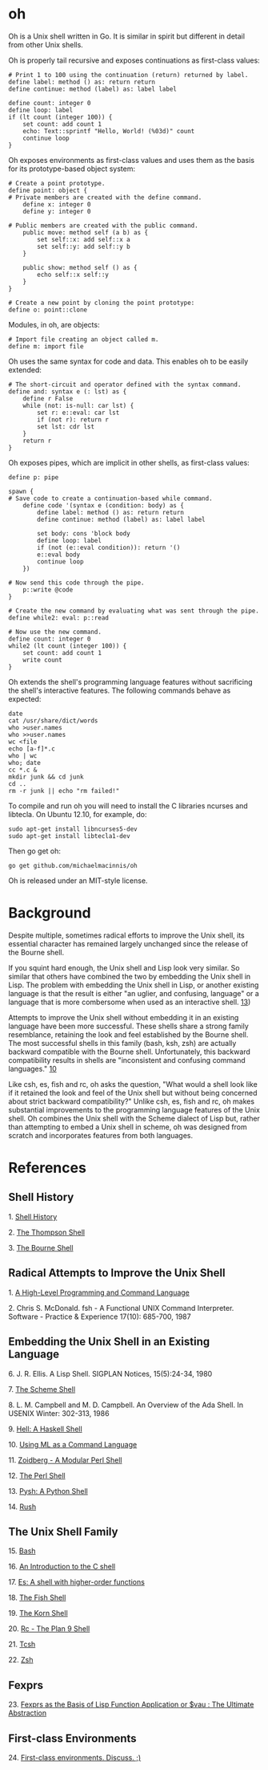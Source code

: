﻿oh
==

Oh is a Unix shell written in Go.  It is similar in spirit but different in
detail from other Unix shells.

Oh is properly tail recursive and exposes continuations as first-class
values:

    # Print 1 to 100 using the continuation (return) returned by label.
    define label: method () as: return return
    define continue: method (label) as: label label
    
    define count: integer 0
    define loop: label
    if (lt count (integer 100)) {
        set count: add count 1
        echo: Text::sprintf "Hello, World! (%03d)" count
        continue loop
    }

Oh exposes environments as first-class values and uses them as the basis
for its prototype-based object system:

    # Create a point prototype.
    define point: object {
	# Private members are created with the define command.
        define x: integer 0
        define y: integer 0

	# Public members are created with the public command.
        public move: method self (a b) as {
            set self::x: add self::x a
            set self::y: add self::y b
        }

        public show: method self () as {
            echo self::x self::y
        }
    }

    # Create a new point by cloning the point prototype:
    define o: point::clone

Modules, in oh, are objects:

    # Import file creating an object called m.
    define m: import file
 
Oh uses the same syntax for code and data.  This enables oh to be easily
extended:

    # The short-circuit and operator defined with the syntax command.
    define and: syntax e (: lst) as {
        define r False
        while (not: is-null: car lst) {
            set r: e::eval: car lst
            if (not r): return r
            set lst: cdr lst
        }
        return r
    }

Oh exposes pipes, which are implicit in other shells, as first-class values:

    define p: pipe

    spawn {
	# Save code to create a continuation-based while command. 
        define code '(syntax e (condition: body) as {
            define label: method () as: return return
            define continue: method (label) as: label label

            set body: cons 'block body
            define loop: label
            if (not (e::eval condition)): return '()
            e::eval body
            continue loop
        })

	# Now send this code through the pipe.
        p::write @code
    }

    # Create the new command by evaluating what was sent through the pipe.
    define while2: eval: p::read

    # Now use the new command.
    define count: integer 0
    while2 (lt count (integer 100)) {
        set count: add count 1
        write count
    }

Oh extends the shell's programming language features without sacrificing the
shell's interactive features. The following commands behave as expected:

    date
    cat /usr/share/dict/words
    who >user.names
    who >>user.names
    wc <file
    echo [a-f]*.c
    who | wc
    who; date
    cc *.c &
    mkdir junk && cd junk
    cd ..
    rm -r junk || echo "rm failed!"

To compile and run oh you will need to install the C libraries ncurses and
libtecla. On Ubuntu 12.10, for example, do:

    sudo apt-get install libncurses5-dev
    sudo apt-get install libtecla1-dev

Then go get oh:

    go get github.com/michaelmacinnis/oh

Oh is released under an MIT-style license.

Background
==========

Despite multiple, sometimes radical efforts to improve the Unix shell,
its essential character has remained largely unchanged since the release
of the Bourne shell.

If you squint hard enough, the Unix shell and Lisp look very similar.
So similar that others have combined the two by embedding the Unix
shell in Lisp. The problem with embedding the Unix shell in Lisp, or
another existing language is that the result is either "an uglier, and
confusing, language" or a language that is more combersome when used
as an interactive shell. [13](#13))

Attempts to improve the Unix shell without embedding it in an existing
language have been more successful. These shells share a strong family
resemblance, retaining the look and feel established by the Bourne
shell. The most successful shells in this family (bash, ksh, zsh) are
actually backward compatible with the Bourne shell. Unfortunately, this
backward compatibility results in shells are "inconsistent and confusing
command languages." [10](#10)

Like csh, es, fish and rc, oh asks the question, "What would a shell
look like if it retained the look and feel of the Unix shell but
without being concerned about strict backward compatibility?" Unlike
csh, es, fish and rc, oh makes substantial improvements to the
programming language features of the Unix shell. Oh combines the Unix
shell with the Scheme dialect of Lisp but, rather than attempting to
embed a Unix shell in scheme, oh was designed from scratch and
incorporates features from both languages.

References
==========

Shell History
-------------

<a name="1">1. [Shell History](http://www.in-ulm.de/~mascheck/bourne/n.u-w.mashey.html)</a>

<a name="2">2. [The Thompson Shell](http://v6shell.org/)</a>

<a name="3">3. [The Bourne Shell](http://partmaps.org/era/unix/shell.html)</a>

Radical Attempts to Improve the Unix Shell
------------------------------------------

<a name="4">1. [A High-Level Programming and Command Language](http://www.researchgate.net/publication/234805805_A_high-level_programming_and_command_language/file/60b7d51645d5d1022a.pdf)</a> 

<p name="5">2. Chris S. McDonald. fsh - A Functional UNIX Command Interpreter. Software - Practice & Experience 17(10): 685-700, 1987</p>

Embedding the Unix Shell in an Existing Language
------------------------------------------------

<p name="6">6. J. R. Ellis. A Lisp Shell. SIGPLAN Notices, 15(5):24-34, 1980</p>

<a name="7">7. [The Scheme Shell](http://scsh.net/)</a>

<p name="8">8. L. M. Campbell and M. D. Campbell. An Overview of the Ada Shell. In USENIX Winter: 302-313, 1986</p>

<a name="9">9. [Hell: A Haskell Shell](https://github.com/chrisdone/hell)</a>

<a name="10">10. [Using ML as a Command Language](http://www.hpdc.syr.edu/~chapin/papers/pdf/MLShell.pdf)</a>

<a name="11">11. [Zoidberg - A Modular Perl Shell](https://github.com/jberger/Zoidberg)</a>

<a name="12">12. [The Perl Shell](https://github.com/gnp/psh)</a>

<a name="13">13. [Pysh: A Python Shell](http://pysh.sourceforge.net/)</a>

<a name="14">14. [Rush](https://github.com/adamwiggins/rush)</a>

The Unix Shell Family
---------------------

<a name="15">15. [Bash](http://www.gnu.org/software/bash/bash.html)</a>

<a name="16">16. [An Introduction to the C shell](http://www.kitebird.com/csh-tcsh-book/csh-intro.pdf)</a>

<a name="17">17. [Es: A shell with higher-order functions](http://stuff.mit.edu/afs/sipb/user/yandros/doc/es-usenix-winter93.html)</a>

<a name="18">18. [The Fish Shell](http://fishshell.com/)</a>

<a name="19">19. [The Korn Shell](http://www.kornshell.com/)</a>

<a name="20">20. [Rc - The Plan 9 Shell](http://plan9.bell-labs.com/sys/doc/rc.html)</a>

<a name="21">21. [Tcsh](http://www.tcsh.org/Welcome)</a>

<a name="22">22. [Zsh](http://www.zsh.org/)</a>

Fexprs
------

<a name="23">23. [Fexprs as the Basis of Lisp Function Application or $vau : The Ultimate Abstraction](https://www.wpi.edu/Pubs/ETD/Available/etd-090110-124904/unrestricted/jshutt.pdf)</a>

First-class Environments
------------------------

<a name="24">24. [First-class environments. Discuss.  ;)](http://lambda-the-ultimate.org/node/3861)</a>

